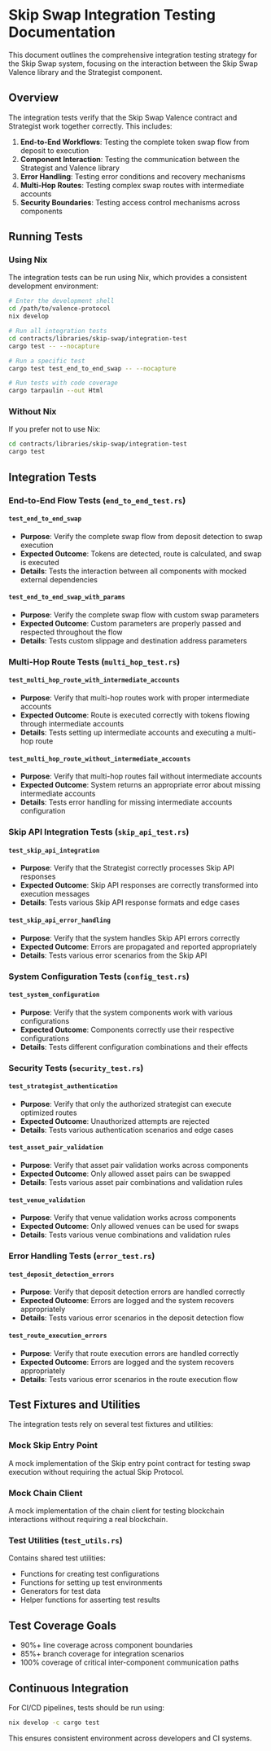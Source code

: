 # Skip Swap Integration Testing Documentation

This document outlines the comprehensive integration testing strategy for the Skip Swap system, focusing on the interaction between the Skip Swap Valence library and the Strategist component.

## Overview

The integration tests verify that the Skip Swap Valence contract and Strategist work together correctly. This includes:

1. **End-to-End Workflows**: Testing the complete token swap flow from deposit to execution
2. **Component Interaction**: Testing the communication between the Strategist and Valence library
3. **Error Handling**: Testing error conditions and recovery mechanisms
4. **Multi-Hop Routes**: Testing complex swap routes with intermediate accounts
5. **Security Boundaries**: Testing access control mechanisms across components

## Running Tests

### Using Nix

The integration tests can be run using Nix, which provides a consistent development environment:

```bash
# Enter the development shell
cd /path/to/valence-protocol
nix develop

# Run all integration tests
cd contracts/libraries/skip-swap/integration-test
cargo test -- --nocapture

# Run a specific test
cargo test test_end_to_end_swap -- --nocapture

# Run tests with code coverage
cargo tarpaulin --out Html
```

### Without Nix

If you prefer not to use Nix:

```bash
cd contracts/libraries/skip-swap/integration-test
cargo test
```

## Integration Tests

### End-to-End Flow Tests (`end_to_end_test.rs`)

#### `test_end_to_end_swap`
- **Purpose**: Verify the complete swap flow from deposit detection to swap execution
- **Expected Outcome**: Tokens are detected, route is calculated, and swap is executed
- **Details**: Tests the interaction between all components with mocked external dependencies

#### `test_end_to_end_swap_with_params`
- **Purpose**: Verify the complete swap flow with custom swap parameters
- **Expected Outcome**: Custom parameters are properly passed and respected throughout the flow
- **Details**: Tests custom slippage and destination address parameters

### Multi-Hop Route Tests (`multi_hop_test.rs`)

#### `test_multi_hop_route_with_intermediate_accounts`
- **Purpose**: Verify that multi-hop routes work with proper intermediate accounts
- **Expected Outcome**: Route is executed correctly with tokens flowing through intermediate accounts
- **Details**: Tests setting up intermediate accounts and executing a multi-hop route

#### `test_multi_hop_route_without_intermediate_accounts`
- **Purpose**: Verify that multi-hop routes fail without intermediate accounts
- **Expected Outcome**: System returns an appropriate error about missing intermediate accounts
- **Details**: Tests error handling for missing intermediate accounts configuration

### Skip API Integration Tests (`skip_api_test.rs`)

#### `test_skip_api_integration`
- **Purpose**: Verify that the Strategist correctly processes Skip API responses
- **Expected Outcome**: Skip API responses are correctly transformed into execution messages
- **Details**: Tests various Skip API response formats and edge cases

#### `test_skip_api_error_handling`
- **Purpose**: Verify that the system handles Skip API errors correctly
- **Expected Outcome**: Errors are propagated and reported appropriately
- **Details**: Tests various error scenarios from the Skip API

### System Configuration Tests (`config_test.rs`)

#### `test_system_configuration`
- **Purpose**: Verify that the system components work with various configurations
- **Expected Outcome**: Components correctly use their respective configurations
- **Details**: Tests different configuration combinations and their effects

### Security Tests (`security_test.rs`)

#### `test_strategist_authentication`
- **Purpose**: Verify that only the authorized strategist can execute optimized routes
- **Expected Outcome**: Unauthorized attempts are rejected
- **Details**: Tests various authentication scenarios and edge cases

#### `test_asset_pair_validation`
- **Purpose**: Verify that asset pair validation works across components
- **Expected Outcome**: Only allowed asset pairs can be swapped
- **Details**: Tests various asset pair combinations and validation rules

#### `test_venue_validation`
- **Purpose**: Verify that venue validation works across components
- **Expected Outcome**: Only allowed venues can be used for swaps
- **Details**: Tests various venue combinations and validation rules

### Error Handling Tests (`error_test.rs`)

#### `test_deposit_detection_errors`
- **Purpose**: Verify that deposit detection errors are handled correctly
- **Expected Outcome**: Errors are logged and the system recovers appropriately
- **Details**: Tests various error scenarios in the deposit detection flow

#### `test_route_execution_errors`
- **Purpose**: Verify that route execution errors are handled correctly
- **Expected Outcome**: Errors are logged and the system recovers appropriately
- **Details**: Tests various error scenarios in the route execution flow

## Test Fixtures and Utilities

The integration tests rely on several test fixtures and utilities:

### Mock Skip Entry Point

A mock implementation of the Skip entry point contract for testing swap execution without requiring the actual Skip Protocol.

### Mock Chain Client

A mock implementation of the chain client for testing blockchain interactions without requiring a real blockchain.

### Test Utilities (`test_utils.rs`)

Contains shared test utilities:
- Functions for creating test configurations
- Functions for setting up test environments
- Generators for test data
- Helper functions for asserting test results

## Test Coverage Goals

- 90%+ line coverage across component boundaries
- 85%+ branch coverage for integration scenarios
- 100% coverage of critical inter-component communication paths

## Continuous Integration

For CI/CD pipelines, tests should be run using:

```bash
nix develop -c cargo test
```

This ensures consistent environment across developers and CI systems. 